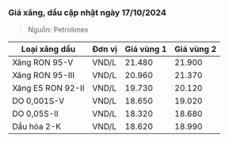 
### Giá xăng, dầu cập nhật ngày 17/10/2024
> Nguồn: Petrolimex

| Loại xăng dầu     | Đơn vị | Giá vùng 1 | Giá vùng 2 |
|-------------------|--------|------------|------------|
| Xăng RON 95-V     | VND/L  |     21.480 |     21.900 |
| Xăng RON 95-III   | VND/L  |     20.960 |     21.370 |
| Xăng E5 RON 92-II | VND/L  |     19.730 |     20.120 |
| DO 0,001S-V       | VND/L  |     18.650 |     19.020 |
| DO 0,05S-II       | VND/L  |     18.320 |     18.680 |
| Dầu hỏa 2-K       | VND/L  |     18.620 |     18.990 |
